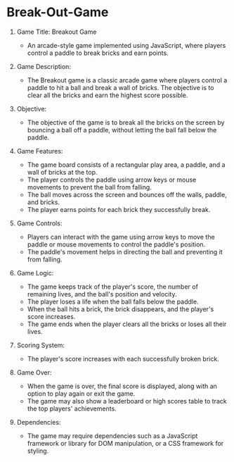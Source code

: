 # Break-Out-Game




1. Game Title: Breakout Game 
   - An arcade-style game implemented using JavaScript, where players control a paddle to break bricks and earn points.

2. Game Description:
   - The Breakout game is a classic arcade game where players control a paddle to hit a ball and break a wall of bricks. The objective is to clear all the bricks and earn the highest score possible.

3. Objective:
   - The objective of the game is to break all the bricks on the screen by bouncing a ball off a paddle, without letting the ball fall below the paddle.

4. Game Features:
   - The game board consists of a rectangular play area, a paddle, and a wall of bricks at the top.
   - The player controls the paddle using arrow keys or mouse movements to prevent the ball from falling.
   - The ball moves across the screen and bounces off the walls, paddle, and bricks.
   - The player earns points for each brick they successfully break.

5. Game Controls:
   - Players can interact with the game using arrow keys to move the paddle or mouse movements to control the paddle's position.
   - The paddle's movement helps in directing the ball and preventing it from falling.

6. Game Logic:
   - The game keeps track of the player's score, the number of remaining lives, and the ball's position and velocity.
   - The player loses a life when the ball falls below the paddle.
   - When the ball hits a brick, the brick disappears, and the player's score increases.
   - The game ends when the player clears all the bricks or loses all their lives.


7. Scoring System:
   - The player's score increases with each successfully broken brick.

8. Game Over:
   - When the game is over, the final score is displayed, along with an option to play again or exit the game.
   - The game may also show a leaderboard or high scores table to track the top players' achievements.

9. Dependencies:
   - The game may require dependencies such as a JavaScript framework or library for DOM manipulation, or a CSS framework for styling.




